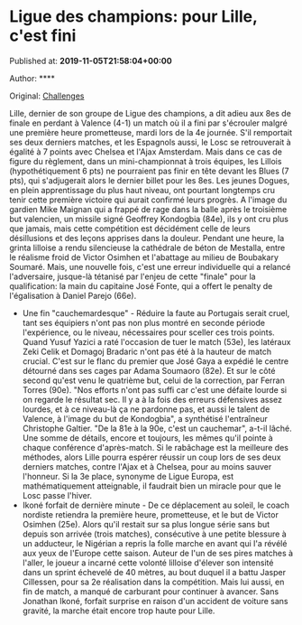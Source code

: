 
# Ligue des champions: pour Lille, c'est fini

Published at: **2019-11-05T21:58:04+00:00**

Author: ****

Original: [Challenges](https://www.challenges.fr/sport/ligue-des-champions-pour-lille-c-est-quasiment-fini_683316)

Lille, dernier de son groupe de Ligue des champions, a dit adieu aux 8es de finale en perdant à Valence (4-1) un match où il a fini par s'écrouler malgré une première heure prometteuse, mardi lors de la 4e journée.
S'il remportait ses deux derniers matches, et les Espagnols aussi, le Losc se retrouverait à égalité à 7 points avec Chelsea et l'Ajax Amsterdam. Mais dans ce cas de figure du règlement, dans un mini-championnat à trois équipes, les Lillois (hypothétiquement 6 pts) ne pourraient pas finir en tête devant les Blues (7 pts), qui s'adjugerait alors le dernier billet pour les 8es.
Les jeunes Dogues, en plein apprentissage du plus haut niveau, ont pourtant longtemps cru tenir cette première victoire qui aurait confirmé leurs progrès.
A l'image du gardien Mike Maignan qui a frappé de rage dans la balle après le troisième but valencien, un missile signé Geoffrey Kondogbia (84e), ils y ont cru plus que jamais, mais cette compétition est décidément celle de leurs désillusions et des leçons apprises dans la douleur.
Pendant une heure, la grinta lilloise a rendu silencieuse la cathédrale de béton de Mestalla, entre le réalisme froid de Victor Osimhen et l'abattage au milieu de Boubakary Soumaré.
Mais, une nouvelle fois, c'est une erreur individuelle qui a relancé l'adversaire, jusque-là tétanisé par l'enjeu de cette "finale" pour la qualification: la main du capitaine José Fonte, qui a offert le penalty de l'égalisation à Daniel Parejo (66e).
- Une fin "cauchemardesque" -
Réduire la faute au Portugais serait cruel, tant ses équipiers n'ont pas non plus montré en seconde période l'expérience, ou le niveau, nécessaires pour sceller ces trois points. Quand Yusuf Yazici a raté l'occasion de tuer le match (53e), les latéraux Zeki Celik et Domagoj Bradaric n'ont pas été à la hauteur de match crucial.
C'est sur le flanc du premier que José Gaya a expédié le centre détourné dans ses cages par Adama Soumaoro (82e). Et sur le côté second qu'est venu le quatrième but, celui de la correction, par Ferran Torres (90e).
"Nos efforts n'ont pas suffi car c'est une défaite lourde si on regarde le résultat sec. Il y a à la fois des erreurs défensives assez lourdes, et à ce niveau-là ça ne pardonne pas, et aussi le talent de Valence, à l'image du but de Kondogbia", a synthétisé l'entraîneur Christophe Galtier.
"De la 81e à la 90e, c'est un cauchemar", a-t-il lâché.
Une somme de détails, encore et toujours, les mêmes qu'il pointe à chaque conférence d'après-match. Si le rabâchage est la meilleure des méthodes, alors Lille pourra espérer réussir un coup lors de ses deux derniers matches, contre l'Ajax et à Chelsea, pour au moins sauver l'honneur.
Si la 3e place, synonyme de Ligue Europa, est mathématiquement atteignable, il faudrait bien un miracle pour que le Losc passe l'hiver.
- Ikoné forfait de dernière minute -
De ce déplacement au soleil, le coach nordiste retiendra la première heure, prometteuse, et le but de Victor Osimhen (25e).
Alors qu'il restait sur sa plus longue série sans but depuis son arrivée (trois matches), consécutive à une petite blessure à un adducteur, le Nigérian a repris la folle marche en avant qui l'a révélé aux yeux de l'Europe cette saison.
Auteur de l'un de ses pires matches à l'aller, le joueur a incarné cette volonté lilloise d'élever son intensité dans un sprint échevelé de 40 mètres, au bout duquel il a battu Jasper Cillessen, pour sa 2e réalisation dans la compétition.
Mais lui aussi, en fin de match, a manqué de carburant pour continuer à avancer. Sans Jonathan Ikoné, forfait surprise en raison d'un accident de voiture sans gravité, la marche était encore trop haute pour Lille.

